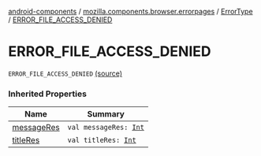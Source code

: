 [android-components](../../index.md) / [mozilla.components.browser.errorpages](../index.md) / [ErrorType](index.md) / [ERROR_FILE_ACCESS_DENIED](./-e-r-r-o-r_-f-i-l-e_-a-c-c-e-s-s_-d-e-n-i-e-d.md)

# ERROR_FILE_ACCESS_DENIED

`ERROR_FILE_ACCESS_DENIED` [(source)](https://github.com/mozilla-mobile/android-components/blob/master/components/browser/errorpages/src/main/java/mozilla/components/browser/errorpages/ErrorPages.kt#L126)

### Inherited Properties

| Name | Summary |
|---|---|
| [messageRes](message-res.md) | `val messageRes: `[`Int`](https://kotlinlang.org/api/latest/jvm/stdlib/kotlin/-int/index.html) |
| [titleRes](title-res.md) | `val titleRes: `[`Int`](https://kotlinlang.org/api/latest/jvm/stdlib/kotlin/-int/index.html) |
